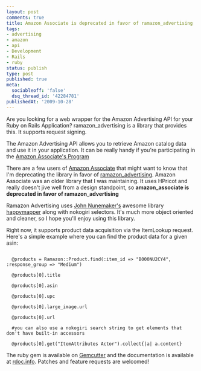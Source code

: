 ```yaml
---
layout: post
comments: true
title: Amazon Associate is deprecated in favor of ramazon_advertising
tags:
- advertising
- amazon
- api
- Development
- Rails
- ruby
status: publish
type: post
published: true
meta:
  sociableoff: 'false'
  dsq_thread_id: '42284781'
publishedAt: '2009-10-28'
---
```


Are you looking for a web wrapper for the Amazon Advertising API for your Ruby on Rails Application? ramazon_advertising is a library that provides this. It supports request signing.

The Amazon Advertising API allows you to retrieve Amazon catalog data and use it in your application. It can be really handy if you're participating in the [Amazon Associate's Program](https://affiliate-program.amazon.com/)

There are a few users of [Amazon Associate](https://github.com/dpickett/amazon_associate) that might want to know that I'm deprecating the library in favor of [ramazon_advertising](https://github.com/dpickett/ramazon_advertising). Amazon Associate was an older library that I was maintaining. It uses HPricot and really doesn't jive well from a design standpoint, so <strong>amazon\_associate is deprecated in favor of ramazon\_advertising</strong>

Ramazon Advertising uses [John Nunemaker's](https://railstips.org/) awesome library [happymapper](https://github.com/jnunemaker/happymapper) along with nokogiri selectors. It's much more object oriented and cleaner, so I hope you'll enjoy using this library.

Right now, it supports product data acquisition via the ItemLookup request. Here's a simple example where you can find the product data for a given asin:

<code>
  @products = Ramazon::Product.find(:item_id => "B000NU2CY4", :response_group => "Medium")<br/>
  @products[0].title<br/>
  @products[0].asin<br/>
  @products[0].upc<br/>
  @products[0].large_image.url<br/>
  @products[0].url<br/>
  #you can also use a nokogiri search string to get elements that don't have built-in accessors<br />
  @products[0].get("ItemAttributes Actor").collect{|a| a.content}
</code>

The ruby gem is available on [Gemcutter](https://gemcutter.org/gems/ramazon_advertising) and the documentation is available at [rdoc.info](https://rdoc.info/projects/dpickett/ramazon_advertising). Patches and feature requests are welcomed!
